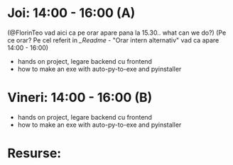 # Joi:      14:00 - 16:00 (A) 
(@FlorinTeo vad aici ca pe orar apare pana la 15.30.. what can we do?)
(Pe ce orar? Pe cel referit in _\_Readme_ - "Orar intern alternativ" vad ca apare 14:00 - 16:00)
- hands on project, legare backend cu frontend
- how to make an exe with auto-py-to-exe and pyinstaller

# Vineri: 14:00 - 16:00 (B)
- hands on project, legare backend cu frontend
- how to make an exe with auto-py-to-exe and pyinstaller
# Resurse: 